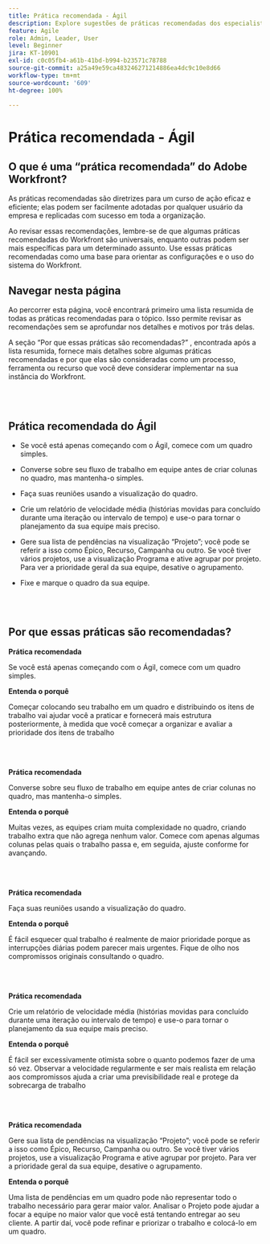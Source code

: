 ```yaml
---
title: Prática recomendada - Ágil
description: Explore sugestões de práticas recomendadas dos especialistas do Adobe Workfront sobre o Ágil.
feature: Agile
role: Admin, Leader, User
level: Beginner
jira: KT-10901
exl-id: c0c05fb4-a61b-41bd-b994-b23571c78788
source-git-commit: a25a49e59ca483246271214886ea4dc9c10e8d66
workflow-type: tm+mt
source-wordcount: '609'
ht-degree: 100%

---
```


# Prática recomendada - Ágil

## O que é uma “prática recomendada” do Adobe Workfront?

As práticas recomendadas são diretrizes para um curso de ação eficaz e eficiente; elas podem ser facilmente adotadas por qualquer usuário da empresa e replicadas com sucesso em toda a organização.

Ao revisar essas recomendações, lembre-se de que algumas práticas recomendadas do Workfront são universais, enquanto outras podem ser mais específicas para um determinado assunto. Use essas práticas recomendadas como uma base para orientar as configurações e o uso do sistema do Workfront.

## Navegar nesta página

Ao percorrer esta página, você encontrará primeiro uma lista resumida de todas as práticas recomendadas para o tópico. Isso permite revisar as recomendações sem se aprofundar nos detalhes e motivos por trás delas.

A seção “Por que essas práticas são recomendadas?” , encontrada após a lista resumida, fornece mais detalhes sobre algumas práticas recomendadas e por que elas são consideradas como um processo, ferramenta ou recurso que você deve considerar implementar na sua instância do Workfront.

</br>
</br>

## Prática recomendada do Ágil

* Se você está apenas começando com o Ágil, comece com um quadro simples.

* Converse sobre seu fluxo de trabalho em equipe antes de criar colunas no quadro, mas mantenha-o simples.
* Faça suas reuniões usando a visualização do quadro.

* Crie um relatório de velocidade média (histórias movidas para concluído durante uma iteração ou intervalo de tempo) e use-o para tornar o planejamento da sua equipe mais preciso.

* Gere sua lista de pendências na visualização “Projeto”; você pode se referir a isso como Épico, Recurso, Campanha ou outro. Se você tiver vários projetos, use a visualização Programa e ative agrupar por projeto. Para ver a prioridade geral da sua equipe, desative o agrupamento.

* Fixe e marque o quadro da sua equipe.

</br>
</br>

## Por que essas práticas são recomendadas?

**Prática recomendada**

Se você está apenas começando com o Ágil, comece com um quadro simples.

**Entenda o porquê**

Começar colocando seu trabalho em um quadro e distribuindo os itens de trabalho vai ajudar você a praticar e fornecerá mais estrutura posteriormente, à medida que você começar a organizar e avaliar a prioridade dos itens de trabalho

</br>
</br>


**Prática recomendada**

Converse sobre seu fluxo de trabalho em equipe antes de criar colunas no quadro, mas mantenha-o simples.


**Entenda o porquê**

Muitas vezes, as equipes criam muita complexidade no quadro, criando trabalho extra que não agrega nenhum valor. Comece com apenas algumas colunas pelas quais o trabalho passa e, em seguida, ajuste conforme for avançando.

</br>
</br>

**Prática recomendada**

Faça suas reuniões usando a visualização do quadro.

**Entenda o porquê**

É fácil esquecer qual trabalho é realmente de maior prioridade porque as interrupções diárias podem parecer mais urgentes. Fique de olho nos compromissos originais consultando o quadro.

</br>
</br>

**Prática recomendada**

Crie um relatório de velocidade média (histórias movidas para concluído durante uma iteração ou intervalo de tempo) e use-o para tornar o planejamento da sua equipe mais preciso.

**Entenda o porquê**

É fácil ser excessivamente otimista sobre o quanto podemos fazer de uma só vez. Observar a velocidade regularmente e ser mais realista em relação aos compromissos ajuda a criar uma previsibilidade real e protege da sobrecarga de trabalho

</br>
</br>

**Prática recomendada**

Gere sua lista de pendências na visualização “Projeto”; você pode se referir a isso como Épico, Recurso, Campanha ou outro. Se você tiver vários projetos, use a visualização Programa e ative agrupar por projeto. Para ver a prioridade geral da sua equipe, desative o agrupamento.

**Entenda o porquê**

Uma lista de pendências em um quadro pode não representar todo o trabalho necessário para gerar maior valor. Analisar o Projeto pode ajudar a focar a equipe no maior valor que você está tentando entregar ao seu cliente. A partir daí, você pode refinar e priorizar o trabalho e colocá-lo em um quadro.
